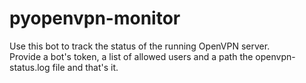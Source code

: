 # pyopenvpn-monitor
Use this bot to track the status of the running OpenVPN server.</br>
Provide a bot's token, a list of allowed users and a path the openvpn-status.log file and that's it.

